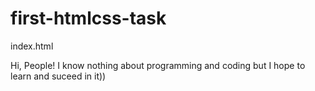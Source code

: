 # first-htmlcss-task
index.html


Hi, People!
I know nothing about programming and coding but I hope to learn and suceed in it))
